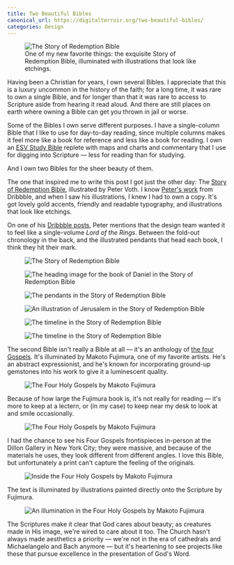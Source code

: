 ```yaml
---
title: Two Beautiful Bibles
canonical_url: https://digitalterroir.org/two-beautiful-bibles/
categories: Design
---
```


<figure>
  <img src="{{ '/assets/img/writing/SOR-Hero.jpg' | absolute_url }}" alt="The Story of Redemption Bible">
  <figcaption>One of my new favorite things: the exquisite Story of Redemption Bible, illuminated with illustrations that look like etchings.</figcaption>
</figure>

Having been a Christian for years, I own several Bibles. I appreciate that this is a luxury uncommon
in the history of the faith; for a long time, it was rare to own a single Bible, and for longer than
that it was rare to access to Scripture aside from hearing it read aloud. And there are still places
on earth where owning a Bible can get you thrown in jail or worse.

<!--more-->

Some of the Bibles I own serve different purposes. I have a single-column Bible that I like to use
for day-to-day reading, since multiple columns makes it feel more like a book for reference and less
like a book for reading. I own an [ESV Study Bible](https://www.crossway.org/bibles/esv-study-bible-none-case/) replete with maps and charts and commentary that I use
for digging into Scripture — less for reading than for studying.

And I own two Bibles for the sheer beauty of them.

The one that inspired me to write this post I got just the other day: The [Story of Redemption Bible](https://www.crossway.org/bibles/esv-story-of-redemption-bible-case/),
illustrated by Peter Voth. I know [Peter's work](https://dribbble.com/petervoth) from Dribbble, and when I saw his illustrations, I knew
I had to own a copy. It's got lovely gold accents, friendly and readable typography, and illustrations
that look like etchings.

On one of his [Dribbble posts](https://dribbble.com/shots/5775084-Greg-Gilbert-on-the-new-ESV-Story-of-Redemption-Bible), Peter mentions that the design team wanted it to feel like a single-volume
_Lord of the Rings_. Between the fold-out chronology in the back, and the illustrated pendants that head
each book, I think they hit their mark.

<figure>
  <img src="{{ '/assets/img/writing/SOR-Cover.jpg' | absolute_url }}" alt="The Story of Redemption Bible">
</figure>

<figure>
  <img src="{{ '/assets/img/writing/SOR-Daniel.jpg' | absolute_url }}" alt="The heading image for the book of Daniel in the Story of Redemption Bible">
</figure>

<figure>
  <img src="{{ '/assets/img/writing/SOR-Pendants.jpg' | absolute_url }}" alt="The pendants in the Story of Redemption Bible">
</figure>

<figure>
  <img src="{{ '/assets/img/writing/SOR-Illustration.jpg' | absolute_url }}" alt="An illustration of Jerusalem in the Story of Redemption Bible">
</figure>

<figure>
  <img src="{{ '/assets/img/writing/SOR-FoldOut-Hero.jpg' | absolute_url }}" alt="The timeline in the Story of Redemption Bible">
</figure>

<figure>
  <img src="{{ '/assets/img/writing/SOR-FoldOut.jpg' | absolute_url }}" alt="The timeline in the Story of Redemption Bible">
</figure>

The second Bible isn't really a Bible at all — it's an anthology of [the four Gospels](http://fourholygospels.makotofujimura.com/). It's illuminated by
Makoto Fujimura, one of my favorite artists. He's an abstract expressionist, and he's known for incorporating ground-up gemstones into his work to give it a luminescent quality.

<figure>
  <img src="{{ '/assets/img/writing/Mako-Sleeve.jpg' | absolute_url }}" alt="The Four Holy Gospels by Makoto Fujimura">
</figure>

Because of how large the Fujimura book is, it's not really for reading — it's more to keep at a lectern,
or (in my case) to keep near my desk to look at and smile occasionally.

<figure>
  <img src="{{ '/assets/img/writing/Mako-Cover.jpg' | absolute_url }}" alt="The Four Holy Gospels by Makoto Fujimura">
</figure>

I had the chance to see his Four Gospels frontispieces in-person at the Dillon Gallery in New York City;
they were massive, and because of the materials he uses, they look different from different angles. I love
this Bible, but unfortunately a print can't capture the feeling of the originals.

<figure>
  <img src="{{ '/assets/img/writing/Mako-Inside.jpg' | absolute_url }}" alt="Inside the Four Holy Gospels by Makoto Fujimura">
</figure>

The text is illuminated by illustrations painted directly onto the Scripture by Fujimura.

<figure>
  <img src="{{ '/assets/img/writing/Mako-Illumination.jpg' | absolute_url }}" alt="An illumination in the Four Holy Gospels by Makoto Fujimura">
</figure>

The Scriptures make it clear that God cares about beauty; as creatures made in His image, we're wired to care
about it too. The Church hasn't always made aesthetics a priority — we're not in the era of
cathedrals and Michaelangelo and Bach anymore — but it's heartening to see projects like these that pursue
excellence in the presentation of God's Word.

